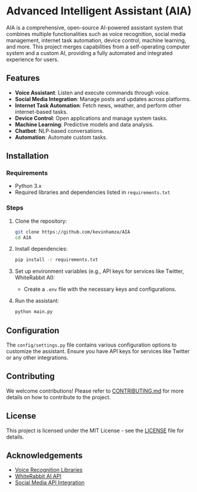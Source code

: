 # Advanced Intelligent Assistant (AIA)

AIA is a comprehensive, open-source AI-powered assistant system that combines multiple functionalities such as voice recognition, social media management, internet task automation, device control, machine learning, and more. This project merges capabilities from a self-operating computer system and a custom AI, providing a fully automated and integrated experience for users.

## Features

- **Voice Assistant**: Listen and execute commands through voice.
- **Social Media Integration**: Manage posts and updates across platforms.
- **Internet Task Automation**: Fetch news, weather, and perform other internet-based tasks.
- **Device Control**: Open applications and manage system tasks.
- **Machine Learning**: Predictive models and data analysis.
- **Chatbot**: NLP-based conversations.
- **Automation**: Automate custom tasks.

## Installation

### Requirements

- Python 3.x
- Required libraries and dependencies listed in `requirements.txt`

### Steps

1. Clone the repository:
    ```bash
    git clone https://github.com/kevinhamza/AIA
    cd AIA
    ```

2. Install dependencies:
    ```bash
    pip install -r requirements.txt
    ```

3. Set up environment variables (e.g., API keys for services like Twitter, WhiteRabbit AI):
    - Create a `.env` file with the necessary keys and configurations.

4. Run the assistant:
    ```bash
    python main.py
    ```

## Configuration

The `config/settings.py` file contains various configuration options to customize the assistant. Ensure you have API keys for services like Twitter or any other integrations.

## Contributing

We welcome contributions! Please refer to [CONTRIBUTING.md](CONTRIBUTING.md) for more details on how to contribute to the project.

## License

This project is licensed under the MIT License - see the [LICENSE](LICENSE) file for details.

## Acknowledgements

- [Voice Recognition Libraries](https://github.com/some-repo)
- [WhiteRabbit AI API](https://www.whiterabbitneo.com/)
- [Social Media API Integration](https://github.com/some-repo)
